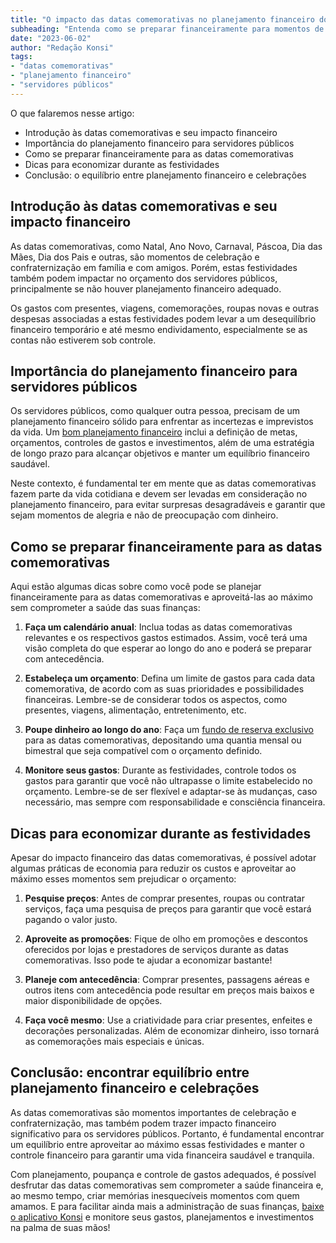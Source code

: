 ```yaml
---
title: "O impacto das datas comemorativas no planejamento financeiro dos servidores públicos"
subheading: "Entenda como se preparar financeiramente para momentos de gastos e lazer ocasionados pelas festividades ao longo do ano."
date: "2023-06-02"
author: "Redação Konsi"
tags:
- "datas comemorativas"
- "planejamento financeiro"
- "servidores públicos"
---
```


O que falaremos nesse artigo:

- Introdução às datas comemorativas e seu impacto financeiro
- Importância do planejamento financeiro para servidores públicos
- Como se preparar financeiramente para as datas comemorativas
- Dicas para economizar durante as festividades
- Conclusão: o equilíbrio entre planejamento financeiro e celebrações

## Introdução às datas comemorativas e seu impacto financeiro

As datas comemorativas, como Natal, Ano Novo, Carnaval, Páscoa, Dia das Mães, Dia dos Pais e outras, são momentos de celebração e confraternização em família e com amigos. Porém, estas festividades também podem impactar no orçamento dos servidores públicos, principalmente se não houver planejamento financeiro adequado.

Os gastos com presentes, viagens, comemorações, roupas novas e outras despesas associadas a estas festividades podem levar a um desequilíbrio financeiro temporário e até mesmo endividamento, especialmente se as contas não estiverem sob controle.

## Importância do planejamento financeiro para servidores públicos

Os servidores públicos, como qualquer outra pessoa, precisam de um planejamento financeiro sólido para enfrentar as incertezas e imprevistos da vida. Um [bom planejamento financeiro](https://konsi.com.br/postagens/como-montar-um-planejamento-financeiro-de-longo-prazo-para-servidores-pblicos.md) inclui a definição de metas, orçamentos, controles de gastos e investimentos, além de uma estratégia de longo prazo para alcançar objetivos e manter um equilíbrio financeiro saudável.

Neste contexto, é fundamental ter em mente que as datas comemorativas fazem parte da vida cotidiana e devem ser levadas em consideração no planejamento financeiro, para evitar surpresas desagradáveis e garantir que sejam momentos de alegria e não de preocupação com dinheiro.

## Como se preparar financeiramente para as datas comemorativas

Aqui estão algumas dicas sobre como você pode se planejar financeiramente para as datas comemorativas e aproveitá-las ao máximo sem comprometer a saúde das suas finanças:

1. **Faça um calendário anual**: Inclua todas as datas comemorativas relevantes e os respectivos gastos estimados. Assim, você terá uma visão completa do que esperar ao longo do ano e poderá se preparar com antecedência.

2. **Estabeleça um orçamento**: Defina um limite de gastos para cada data comemorativa, de acordo com as suas prioridades e possibilidades financeiras. Lembre-se de considerar todos os aspectos, como presentes, viagens, alimentação, entretenimento, etc.

3. **Poupe dinheiro ao longo do ano**: Faça um [fundo de reserva exclusivo](https://konsi.com.br/postagens/a-importncia-da-reserva-de-emergncia-e-como-constru-la-com-inteligncia-financeira.md) para as datas comemorativas, depositando uma quantia mensal ou bimestral que seja compatível com o orçamento definido.

4. **Monitore seus gastos**: Durante as festividades, controle todos os gastos para garantir que você não ultrapasse o limite estabelecido no orçamento. Lembre-se de ser flexível e adaptar-se às mudanças, caso necessário, mas sempre com responsabilidade e consciência financeira.

## Dicas para economizar durante as festividades

Apesar do impacto financeiro das datas comemorativas, é possível adotar algumas práticas de economia para reduzir os custos e aproveitar ao máximo esses momentos sem prejudicar o orçamento:

1. **Pesquise preços**: Antes de comprar presentes, roupas ou contratar serviços, faça uma pesquisa de preços para garantir que você estará pagando o valor justo.

2. **Aproveite as promoções**: Fique de olho em promoções e descontos oferecidos por lojas e prestadores de serviços durante as datas comemorativas. Isso pode te ajudar a economizar bastante!

3. **Planeje com antecedência**: Comprar presentes, passagens aéreas e outros itens com antecedência pode resultar em preços mais baixos e maior disponibilidade de opções.

4. **Faça você mesmo**: Use a criatividade para criar presentes, enfeites e decorações personalizadas. Além de economizar dinheiro, isso tornará as comemorações mais especiais e únicas.

## Conclusão: encontrar equilíbrio entre planejamento financeiro e celebrações

As datas comemorativas são momentos importantes de celebração e confraternização, mas também podem trazer impacto financeiro significativo para os servidores públicos. Portanto, é fundamental encontrar um equilíbrio entre aproveitar ao máximo essas festividades e manter o controle financeiro para garantir uma vida financeira saudável e tranquila.

Com planejamento, poupança e controle de gastos adequados, é possível desfrutar das datas comemorativas sem comprometer a saúde financeira e, ao mesmo tempo, criar memórias inesquecíveis momentos com quem amamos. E para facilitar ainda mais a administração de suas finanças, [baixe o aplicativo Konsi](https://konsi.com.br/app) e monitore seus gastos, planejamentos e investimentos na palma de suas mãos!
